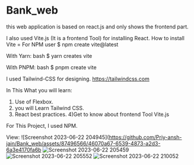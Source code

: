 # Bank_web
this web application is based on react.js and only shows the frontend part.

I also used Vite.js (It is a frontend Tool) for installing React.
How to install Vite =
For NPM user
$ npm create vite@latest

With Yarn:
bash
$ yarn creates vite

With PNPM:
bash
$ pnpm create vite


I used Tailwind-CSS for designing.
https://tailwindcss.com


In This What you will learn:

1) Use of Flexbox.
2) you will Learn Tailwind CSS.
3) React best practices.
4)Get to know about frontend Tool Vite.js


For This Project, I used NPM.

View:
![Screenshot 2023-06-22 204945](https://github.com/Priy-ansh-jain/Bank_web/assets/87496566/46070a67-6539-4873-a2d3-6a3e4170fa6b
![Screenshot 2023-06-22 205459](https://github.com/Priy-ansh-jain/Bank_web/assets/87496566/d25726cb-4ded-4d5b-8df4-0c54b3da4586)
![Screenshot 2023-06-22 205552](https://github.com/Priy-ansh-jain/Bank_web/assets/87496566/14786aa5-6620-4c44-be87-78d1f999f64e)
![Screenshot 2023-06-22 210052](https://github.com/Priy-ansh-jain/Bank_web/assets/87496566/b21d3459-dcc7-4e97-a5cc-abb1181c60ea)




